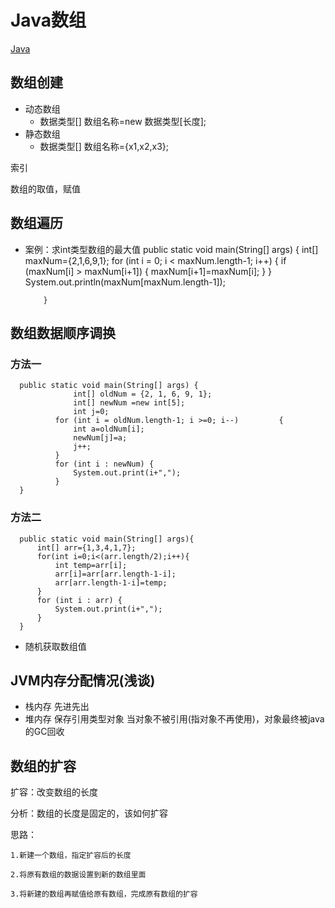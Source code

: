 # Java数组
[Java](/back/java/README)

## 数组创建

- 动态数组
  - 数据类型[] 数组名称=new 数据类型[长度];
- 静态数组
  - 数据类型[] 数组名称={x1,x2,x3};

索引

数组的取值，赋值

## 数组遍历

- 案例：求int类型数组的最大值
      public static void main(String[] args) {
              int[] maxNum={2,1,6,9,1};
              for (int i = 0; i < maxNum.length-1; i++) {
                  if (maxNum[i] > maxNum[i+1]) {
                      maxNum[i+1]=maxNum[i];
                  }
              }
              System.out.println(maxNum[maxNum.length-1]);
      
          }
## 数组数据顺序调换
### 方法一
      public static void main(String[] args) {
                  int[] oldNum = {2, 1, 6, 9, 1};
                  int[] newNum =new int[5];
                  int j=0;
              for (int i = oldNum.length-1; i >=0; i--) 		{
                  int a=oldNum[i];
                  newNum[j]=a;
                  j++;
              }
              for (int i : newNum) {
                  System.out.print(i+",");
              }
      }
### 方法二
      public static void main(String[] args){
          int[] arr={1,3,4,1,7};
          for(int i=0;i<(arr.length/2);i++){
              int temp=arr[i];
              arr[i]=arr[arr.length-1-i];
              arr[arr.length-1-i]=temp;
          }
          for (int i : arr) {
              System.out.print(i+",");
          }
      }
- 随机获取数组值


## JVM内存分配情况(浅谈)

- 栈内存 先进先出
- 堆内存
  保存引用类型对象
  当对象不被引用(指对象不再使用)，对象最终被java的GC回收


## 数组的扩容

扩容：改变数组的长度

分析：数组的长度是固定的，该如何扩容

思路：

	1.新建一个数组，指定扩容后的长度

	2.将原有数组的数据设置到新的数组里面

	3.将新建的数组再赋值给原有数组，完成原有数组的扩容




